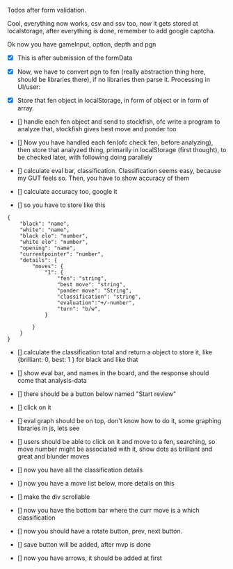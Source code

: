 Todos after form validation.

Cool, everything now works, csv and ssv too, now it gets stored at localstorage, after everything is done, remember to add google captcha.

Ok now you have gameInput, option, depth and pgn

- [X] This is after submission of the formData

- [x] Now, we have to convert pgn to fen (really abstraction thing here, should be libraries there), if no libraries then parse it.
Processing in UI/user:  
- [x] Store that fen object in localStorage, in form of object or in form of array.

- [] handle each fen object and send to stockfish, ofc write a program to analyze that, stockfish gives best move and ponder too

- [] Now you have handled each fen(ofc check fen, before analyzing), then store that analyzed thing, primarily in localStorage (first thought), to be checked later, with following doing parallely

- [] calculate eval bar, classification. Classification seems easy, because my GUT feels so. Then, you have to show accuracy of them

- [] calculate accuracy too, google it

- [] so you have to store like this
```
{
    "black": "name",
    "white": "name",
    "black elo": "number",
    "white elo": "number",
    "opening": "name",
    "currentpointer": "number",
    "details": {
        "moves": {
            "1": {
                "fen": "string",
                "best move": "string",
                "ponder move": "String", 
                "classification": "string",
                "evaluation":"+/-number",
                "turn": "b/w",
            }

        }
    }
}

```

- [] calculate the classification total and return a object to store it, like {brilliant: 0, best: 1 } for black and like that
- [] show eval bar, and names in the board, and the response should come that analysis-data
- [] there should be a button below named "Start review"
- [] click on it
- [] eval graph should be on top, don't know how to do it, some graphing libraries in js, lets see

- [] users should be able to click on it and move to a fen, searching, so move number might be associated with it, show dots as brilliant and great and blunder moves

- [] now you have all the classification details
- [] now you have a move list below, more details on this
- [] make the div scrollable
- [] now you have the bottom bar where the curr move is a which classification
- [] now you should have a rotate button, prev, next button.
- [] save button will be added, after mvp is done
- [] now you have arrows, it should be added at first


